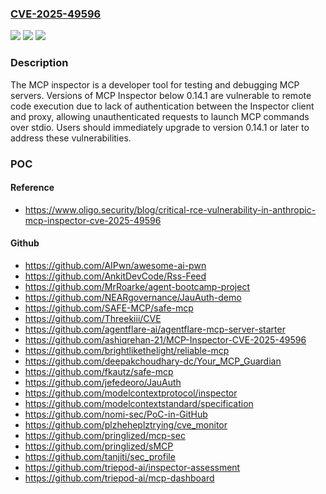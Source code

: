 ### [CVE-2025-49596](https://cve.mitre.org/cgi-bin/cvename.cgi?name=CVE-2025-49596)
![](https://img.shields.io/static/v1?label=Product&message=inspector&color=blue)
![](https://img.shields.io/static/v1?label=Version&message=%3C%200.14.1%20&color=brightgreen)
![](https://img.shields.io/static/v1?label=Vulnerability&message=CWE-306%3A%20Missing%20Authentication%20for%20Critical%20Function&color=brightgreen)

### Description

The MCP inspector is a developer tool for testing and debugging MCP servers. Versions of MCP Inspector below 0.14.1 are vulnerable to remote code execution due to lack of authentication between the Inspector client and proxy, allowing unauthenticated requests to launch MCP commands over stdio. Users should immediately upgrade to version 0.14.1 or later to address these vulnerabilities.

### POC

#### Reference
- https://www.oligo.security/blog/critical-rce-vulnerability-in-anthropic-mcp-inspector-cve-2025-49596

#### Github
- https://github.com/AIPwn/awesome-ai-pwn
- https://github.com/AnkitDevCode/Rss-Feed
- https://github.com/MrRoarke/agent-bootcamp-project
- https://github.com/NEARgovernance/JauAuth-demo
- https://github.com/SAFE-MCP/safe-mcp
- https://github.com/Threekiii/CVE
- https://github.com/agentflare-ai/agentflare-mcp-server-starter
- https://github.com/ashiqrehan-21/MCP-Inspector-CVE-2025-49596
- https://github.com/brightlikethelight/reliable-mcp
- https://github.com/deepakchoudhary-dc/Your_MCP_Guardian
- https://github.com/fkautz/safe-mcp
- https://github.com/jefedeoro/JauAuth
- https://github.com/modelcontextprotocol/inspector
- https://github.com/modelcontextstandard/specification
- https://github.com/nomi-sec/PoC-in-GitHub
- https://github.com/plzheheplztrying/cve_monitor
- https://github.com/pringlized/mcp-sec
- https://github.com/pringlized/sMCP
- https://github.com/tanjiti/sec_profile
- https://github.com/triepod-ai/inspector-assessment
- https://github.com/triepod-ai/mcp-dashboard


